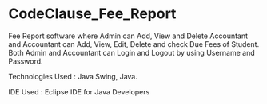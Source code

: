 # CodeClause_Fee_Report
Fee Report software where Admin can Add, View and Delete Accountant and
Accountant can Add, View, Edit, Delete and check Due Fees of Student.
Both Admin and Accountant can Login and Logout by using Username and Password.

Technologies Used : Java Swing, Java.

IDE Used : Eclipse IDE for Java Developers
